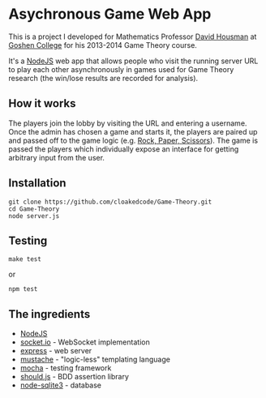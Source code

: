 # Asychronous Game Web App

This is a project I developed for Mathematics Professor [David Housman](http://www.goshen.edu/dhousman/) at [Goshen College](http://goshen.edu/) for his 2013-2014 Game Theory course.

It's a [NodeJS](http://nodejs.org) web app that allows people who visit the running server URL to play each other asynchronously in games used for Game Theory research (the win/lose results are recorded for analysis).

## How it works

The players join the lobby by visiting the URL and entering a username. Once the admin has chosen a game and starts it, the players are paired up and passed off to the game logic (e.g. [Rock, Paper, Scissors](https://github.com/cloakedcode/Game-Theory.git/games/rockpaperscissors/)). The game is passed the players which individually expose an interface for getting arbitrary input from the user.

## Installation

    git clone https://github.com/cloakedcode/Game-Theory.git
    cd Game-Theory
    node server.js

## Testing

    make test
or

    npm test

## The ingredients

 - [NodeJS](http://nodejs.org)
 - [socket.io](http://socket.io) - WebSocket implementation
 - [express](http://expressjs.com) - web server
 - [mustache](http://mustache.github.io/) - "logic-less" templating language
 - [mocha](http://visionmedia.github.io/mocha/) - testing framework
 - [should.js](http://github.com/visionmedia/should.js) - BDD assertion library
 - [node-sqlite3](https://github.com/developmentseed/node-sqlite3) - database

